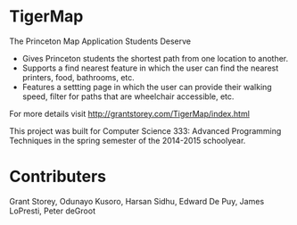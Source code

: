 # TigerMap
The Princeton Map Application Students Deserve

* Gives Princeton students the shortest path from one location to another. 
* Supports a find nearest feature in which the user can find the nearest printers, food, bathrooms, etc. 
* Features a settting page in which the user can provide their walking speed, filter for paths that are wheelchair accessible, etc.

For more details visit http://grantstorey.com/TigerMap/index.html

This project was built for Computer Science 333: Advanced Programming Techniques in the spring semester of the 2014-2015 schoolyear.

# Contributers 
Grant Storey, Odunayo Kusoro, Harsan Sidhu, Edward De Puy, James LoPresti, Peter deGroot
